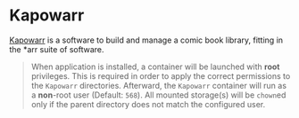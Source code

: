 # Kapowarr

[Kapowarr](https://casvt.github.io/Kapowarr/) is a software to build and manage a comic book library, fitting in the *arr suite of software.

> When application is installed, a container will be launched with **root** privileges.
> This is required in order to apply the correct permissions to the `Kapowarr` directories.
> Afterward, the `Kapowarr` container will run as a **non**-root user (Default: `568`).
> All mounted storage(s) will be `chown`ed only if the parent directory does not match the configured user.
